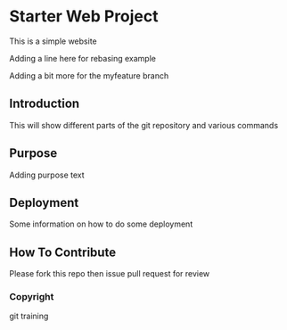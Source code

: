 # Starter Web Project

This is a simple website

Adding a line here for rebasing example

Adding a bit more for the myfeature branch

## Introduction

This will show different parts of the git repository and various commands

## Purpose

Adding purpose text

## Deployment

Some information on how to do some deployment

## How To Contribute

Please fork this repo then issue pull request for review

### Copyright

git training